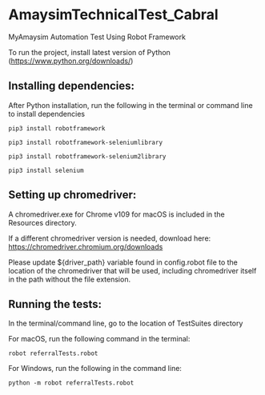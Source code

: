 # AmaysimTechnicalTest_Cabral
MyAmaysim Automation Test Using Robot Framework

To run the project, install latest version of Python (https://www.python.org/downloads/)

Installing dependencies:
-
After Python installation, run the following in the terminal or command line to install dependencies
    
    pip3 install robotframework
    
    pip3 install robotframework-seleniumlibrary
    
    pip3 install robotframework-selenium2library
    
    pip3 install selenium
    

Setting up chromedriver:
-
A chromedriver.exe for Chrome v109 for macOS is included in the Resources directory.

If a different chromedriver version is needed, download here: https://chromedriver.chromium.org/downloads

Please update ${driver_path} variable found in config.robot file to the location of the chromedriver that will be used, including chromedriver itself in the path without the file extension.


Running the tests:
- 
In the terminal/command line, go to the location of TestSuites directory

For macOS, run the following command in the terminal:

    robot referralTests.robot
    
For Windows, run the following in the command line:
    
    python -m robot referralTests.robot
    



